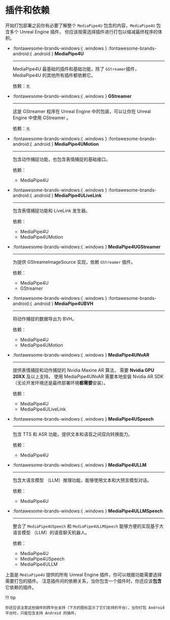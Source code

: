 # 插件和依赖

开始打包部署之前你有必要了解整个 `MediaPipe4U` 包含的内容，`MediaPipe4U` 包含多个 Unreal Engine 插件，
你应该按需选择插件进行打包以缩减最终程序的体积。


<div class="grid cards" markdown>

-   :fontawesome-brands-windows:{ .windows }  :fontawesome-brands-android:{ .android } __MediaPipe4U__

    ---

    MediaPipe4U 最基础的插件和基础功能，除了 `GStreamer`插件，MediaPipe4U 的其他所有插件都依赖它。   

    依赖：`无`
-   :fontawesome-brands-windows:{ .windows } __GStreamer__

    ---

    这是 GStreamer 程序在 Unreal Engine 中的包装，可以让你在 Unreal Engine 中使用 GStreamer 。    

    依赖：`无`

-   :fontawesome-brands-windows:{ .windows }  :fontawesome-brands-android:{ .android } __MediaPipe4UMotion__

    ---

    包含动作捕捉功能，也包含表情捕捉的基础接口。   

    依赖： 
     
    - MediaPipe4U

-   :fontawesome-brands-windows:{ .windows }  :fontawesome-brands-android:{ .android } __MediaPipe4ULiveLink__

    ---

    包含表情捕捉功能和 LiveLink 发生器。   

    依赖：   

    - MediaPipe4U
    - MediaPipe4UMotion
  
-   :fontawesome-brands-windows:{ .windows } __MediaPipe4UGStreamer__

    ---

    为提供 GStreameImageSource 实现，依赖 `GStreamer` 插件。   

    依赖：

    - MediaPipe4U
    - GStreamer

-   :fontawesome-brands-windows:{ .windows }  :fontawesome-brands-android:{ .android } __MediaPipe4UBVH__

    ---

    将动作捕捉的数据导出为 BVH。   

    依赖：

    - MediaPipe4U
    - MediaPipe4UMotion

-   :fontawesome-brands-windows:{ .windows } __MediaPipe4UNvAR__

    ---

    提供表情捕捉和动作捕捉的 Nvidia Maxine AR 算法， 需要 **Nvidia GPU 20XX** 及以上支持。
    使用 MediaPipe4UNvAR 需要本地安装 Nvidia AR SDK （无论开发环境还是最终部署环境**都需要**安装）。   

    依赖：

    - MediaPipe4U
    - MediaPipe4ULiveLink
    
-   :fontawesome-brands-windows:{ .windows } __MediaPipe4USpeech__

    ---

    包含 TTS 和 ASR 功能，提供文本和语音之间双向转换能力。   

    依赖：

    - MediaPipe4U

-   :fontawesome-brands-windows:{ .windows } __MediaPipe4ULLM__

    ---

    包含大语言模型 （LLM）推理功能，能够使用文本和大预言模型对话。

    依赖：

    - MediaPipe4U

-  :fontawesome-brands-windows:{ .windows }  __MediaPipe4ULLMSpeech__

    ---

    整合了 `MediaPipe4USpeech` 和 `MediaPipe4ULLMSpeech` 能够方便的实现基于大语言模型 （LLM）的语音聊天机器人。   

    依赖：

    - MediaPipe4U
    - MediaPipe4USpeech
    - MediaPipe4ULLM

</div>


上面是 `MediaPipe4U` 提供的所有 Unreal Engine 插件，你可以根据功能需要选择需要打包的插件。
注意插件间的依赖关系，当你包含一个插件时，你还应该**包含**它依赖的插件。   

!!! tip

    你还应该注意这些插件的跨平台支持（下方的图标显示了它们支持的平台），当你打包 Android 平台时，只能包含支持 Android 的插件。

